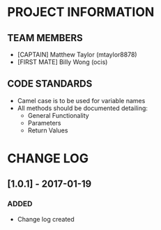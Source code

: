 # PROJECT INFORMATION
## TEAM MEMBERS
- [CAPTAIN]    Matthew Taylor (mtaylor8878)  
- [FIRST MATE] Billy Wong     (ocis)  

## CODE STANDARDS
- Camel case is to be used for variable names
- All methods should be documented detailing:
  * General Functionality
  * Parameters
  * Return Values  

# CHANGE LOG

## [1.0.1] - 2017-01-19
### ADDED
- Change log created

